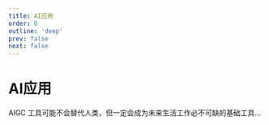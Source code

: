 ```yaml
---
title: AI应用
order: 0
outline: 'deep'
prev: false
next: false
---
```


# AI应用

AIGC 工具可能不会替代人类，但一定会成为未来生活工作必不可缺的基础工具…